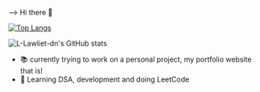 --> Hi there 👋

[![Top Langs](https://github-readme-stats.vercel.app/api/top-langs/?username=L-Lawliet-dn)](https://github.com/L-Lawliet-dn/github-readme-stats)

![L-Lawliet-dn's GitHub stats](https://github-readme-stats.vercel.app/api?username=L-Lawliet-dn&show_icons=true&theme=tokyonight)

- 📚 currently trying to work on a personal project, my portfolio website that is!
- 🎢 Learning DSA, development and doing LeetCode

